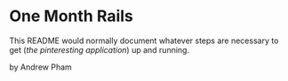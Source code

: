 # One Month Rails

This README would normally document whatever steps are necessary to get (*the
pinteresting application*) up and running.

by Andrew Pham